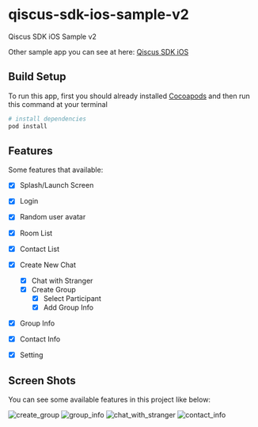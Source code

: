 # qiscus-sdk-ios-sample-v2

Qiscus SDK iOS Sample v2

Other sample app you can see at here: [Qiscus SDK iOS](https://github.com/qiscus/qiscus-sdk-ios-sample) 

## Build Setup
To run this app, first you should already installed [Cocoapods](http://cocoadocs.org) and then run this command at your terminal
``` bash
# install dependencies
pod install

```

## Features
Some features that available:
- [x] Splash/Launch Screen
- [x] Login
- [x] Random user avatar
- [x] Room List
- [x] Contact List
- [x] Create New Chat
  - [x] Chat with Stranger
  - [x] Create Group
    - [x] Select Participant
    - [x] Add Group Info
- [x] Group Info
- [x] Contact Info
- [x] Setting


## Screen Shots
You can see some available features in this project like below:

![create_group](http://res.cloudinary.com/rohmadst/image/upload/v1511709876/ios-sample-app/chat-sdk/create-group.gif)
![group_info](http://res.cloudinary.com/rohmadst/image/upload/v1511709883/ios-sample-app/chat-sdk/group-info.gif)
![chat_with_stranger](http://res.cloudinary.com/rohmadst/image/upload/v1511709886/ios-sample-app/chat-sdk/chat-with-stranger.gif)
![contact_info](http://res.cloudinary.com/rohmadst/image/upload/v1511709877/ios-sample-app/chat-sdk/contact-info.gif)
